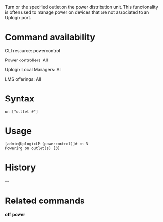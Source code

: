 <!-- 5.4 -->

Turn on the specified outlet on the power distribution unit. This functionality is often used to manage power on devices that are not associated to an Uplogix port.

# Command availability 

CLI resource: powercontrol

Power controllers: All

Uplogix Local Managers: All

LMS offerings: All

# Syntax 

```
on ["outlet #"]
```

# Usage 

```
[admin@UplogixLM (powercontrol)]# on 3
Powering on outlet(s) [3]
```

# History 
--

# Related commands 

**off**
**power**
